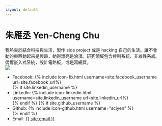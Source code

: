 ```yaml
---
layout: default
---
```


<!-- Website Maintaining, please see [About](./about.md) -->

<h1>朱雁丞 Yen-Cheng Chu</h1>
<div class="intro-block">
    <div>
    我熱衷於結合科技與生活，製作 side project 或是 hacking 自己的生活。讓不會動的東西動起來是興趣，動得漂亮是浪漫。研究領域包含控制系統、非線性系統。偶爾嵌入式系統，設計電路板，或是寫網頁。
    </div>
    <div>
        <img src="../assets/me.png" class="img-circle">
    </div>
    <div>
        <ul>
            <li>Facebook: {% include icon-fb.html username=site.facebook_username url=site.facebook_url%}</li>
            {% if site.linkedin_username %}
            <li>LinkedIn: {% include icon-linkedin.html username=site.linkedin_username url=site.linkedin_url%}</li>
            {% endif %}
            {% if site.github_username %}
            <li>Github: {% include icon-github.html username="sciyen" %}</li>
            {% endif %}
            <li>Email: <a href="mailto:{{ site.email }}">{{ site.email }}</a></li>
        </ul>
    </div>
</div>